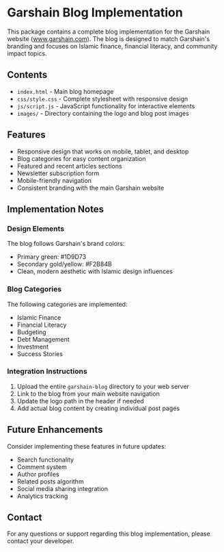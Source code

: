 # Garshain Blog Implementation

This package contains a complete blog implementation for the Garshain website (www.garshain.com). The blog is designed to match Garshain's branding and focuses on Islamic finance, financial literacy, and community impact topics.

## Contents

- `index.html` - Main blog homepage
- `css/style.css` - Complete stylesheet with responsive design
- `js/script.js` - JavaScript functionality for interactive elements
- `images/` - Directory containing the logo and blog post images

## Features

- Responsive design that works on mobile, tablet, and desktop
- Blog categories for easy content organization
- Featured and recent articles sections
- Newsletter subscription form
- Mobile-friendly navigation
- Consistent branding with the main Garshain website

## Implementation Notes

### Design Elements

The blog follows Garshain's brand colors:
- Primary green: #1D9D73
- Secondary gold/yellow: #F2B84B
- Clean, modern aesthetic with Islamic design influences

### Blog Categories

The following categories are implemented:
- Islamic Finance
- Financial Literacy
- Budgeting
- Debt Management
- Investment
- Success Stories

### Integration Instructions

1. Upload the entire `garshain-blog` directory to your web server
2. Link to the blog from your main website navigation
3. Update the logo path in the header if needed
4. Add actual blog content by creating individual post pages

## Future Enhancements

Consider implementing these features in future updates:
- Search functionality
- Comment system
- Author profiles
- Related posts algorithm
- Social media sharing integration
- Analytics tracking

## Contact

For any questions or support regarding this blog implementation, please contact your developer.
